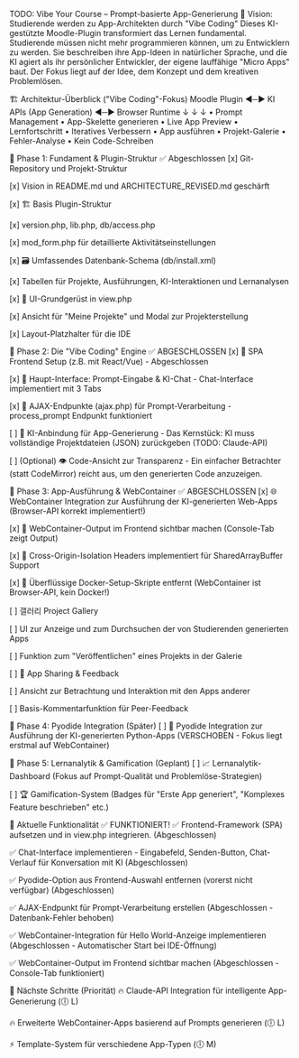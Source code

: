 TODO: Vibe Your Course – Prompt-basierte App-Generierung
🎯 Vision: Studierende werden zu App-Architekten durch "Vibe Coding"
Dieses KI-gestützte Moodle-Plugin transformiert das Lernen fundamental. Studierende müssen nicht mehr programmieren können, um zu Entwicklern zu werden. Sie beschreiben ihre App-Ideen in natürlicher Sprache, und die KI agiert als ihr persönlicher Entwickler, der eigene lauffähige "Micro Apps" baut. Der Fokus liegt auf der Idee, dem Konzept und dem kreativen Problemlösen.

🏗 Architektur-Überblick ("Vibe Coding"-Fokus)
Moodle Plugin ◄─► KI APIs (App Generation) ◄─► Browser Runtime
     ↓                       ↓                         ↓
• Prompt Management     • App-Skelette generieren   • Live App Preview
• Lernfortschritt       • Iteratives Verbessern     • App ausführen
• Projekt-Galerie       • Fehler-Analyse            • Kein Code-Schreiben


🎯 Phase 1: Fundament & Plugin-Struktur
✅ Abgeschlossen
[x] Git-Repository und Projekt-Struktur

[x] Vision in README.md und ARCHITECTURE_REVISED.md geschärft

[x] 🏗 Basis Plugin-Struktur

[x] version.php, lib.php, db/access.php

[x] mod_form.php für detaillierte Aktivitätseinstellungen

[x] 🗃 Umfassendes Datenbank-Schema (db/install.xml)

[x] Tabellen für Projekte, Ausführungen, KI-Interaktionen und Lernanalysen

[x] 🎨 UI-Grundgerüst in view.php

[x] Ansicht für "Meine Projekte" und Modal zur Projekterstellung

[x] Layout-Platzhalter für die IDE

🎯 Phase 2: Die "Vibe Coding" Engine ✅ ABGESCHLOSSEN
[x] 🎨 SPA Frontend Setup (z.B. mit React/Vue) - Abgeschlossen

[x] 🤖 Haupt-Interface: Prompt-Eingabe & KI-Chat - Chat-Interface implementiert mit 3 Tabs

[x] 🔌 AJAX-Endpunkte (ajax.php) für Prompt-Verarbeitung - process_prompt Endpunkt funktioniert

[ ] 🤖 KI-Anbindung für App-Generierung - Das Kernstück: KI muss vollständige Projektdateien (JSON) zurückgeben (TODO: Claude-API)

[ ] (Optional) 👁️ Code-Ansicht zur Transparenz - Ein einfacher Betrachter (statt CodeMirror) reicht aus, um den generierten Code anzuzeigen.

🎯 Phase 3: App-Ausführung & WebContainer ✅ ABGESCHLOSSEN
[x] 🌐 WebContainer Integration zur Ausführung der KI-generierten Web-Apps (Browser-API korrekt implementiert!)

[x] 🔧 WebContainer-Output im Frontend sichtbar machen (Console-Tab zeigt Output)

[x] 🔧 Cross-Origin-Isolation Headers implementiert für SharedArrayBuffer Support

[x] 🧹 Überflüssige Docker-Setup-Skripte entfernt (WebContainer ist Browser-API, kein Docker!)

[ ] 갤러리 Project Gallery

[ ] UI zur Anzeige und zum Durchsuchen der von Studierenden generierten Apps

[ ] Funktion zum "Veröffentlichen" eines Projekts in der Galerie

[ ] 🔄 App Sharing & Feedback

[ ] Ansicht zur Betrachtung und Interaktion mit den Apps anderer

[ ] Basis-Kommentarfunktion für Peer-Feedback

🎯 Phase 4: Pyodide Integration (Später)
[ ] 🐍 Pyodide Integration zur Ausführung der KI-generierten Python-Apps (VERSCHOBEN - Fokus liegt erstmal auf WebContainer)

🎯 Phase 5: Lernanalytik & Gamification (Geplant)
[ ] 📈 Lernanalytik-Dashboard (Fokus auf Prompt-Qualität und Problemlöse-Strategien)

[ ] 🏆 Gamification-System (Badges für "Erste App generiert", "Komplexes Feature beschrieben" etc.)

🎯 Aktuelle Funktionalität ✅ FUNKTIONIERT!
✅ Frontend-Framework (SPA) aufsetzen und in view.php integrieren. (Abgeschlossen)

✅ Chat-Interface implementieren - Eingabefeld, Senden-Button, Chat-Verlauf für Konversation mit KI (Abgeschlossen)

✅ Pyodide-Option aus Frontend-Auswahl entfernen (vorerst nicht verfügbar) (Abgeschlossen)

✅ AJAX-Endpunkt für Prompt-Verarbeitung erstellen (Abgeschlossen - Datenbank-Fehler behoben)

✅ WebContainer-Integration für Hello World-Anzeige implementieren (Abgeschlossen - Automatischer Start bei IDE-Öffnung)

✅ WebContainer-Output im Frontend sichtbar machen (Abgeschlossen - Console-Tab funktioniert)

🎯 Nächste Schritte (Priorität)
🔥 Claude-API Integration für intelligente App-Generierung (🕕 L)

🔥 Erweiterte WebContainer-Apps basierend auf Prompts generieren (🕕 L)

⚡ Template-System für verschiedene App-Typen (🕕 M)
